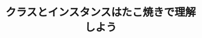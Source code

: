 ---
title: "クラスとインスタンスはたこ焼きで理解しよう"
emoji: "🐙"
type: "tech" # tech: 技術記事 / idea: アイデア
topics: []
published: false
---